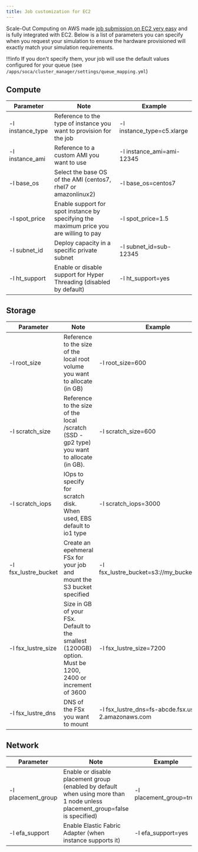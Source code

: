 ```yaml
---
title: Job customization for EC2
---
```


Scale-Out Computing on AWS made [job submission on EC2 very easy](../../launch-your-first-job/) and is fully integrated with EC2.
Below is a list of parameters you can specify when you request your simulation to ensure the hardware provisioned will exactly match your simulation requirements. 

!!!info 
    If you don't specify them, your job will use the default values configured for your queue (see `/apps/soca/cluster_manager/settings/queue_mapping.yml`)  

## Compute

| Parameter | Note  | Example  |
|---|---|---|
| -l instance_type | Reference to the type of instance you want to provision for the job   | -l instance_type=c5.xlarge |
| -l instance_ami| Reference to a custom AMI you want to use  | -l instance_ami=ami-12345|
| -l base_os | Select the base OS of the AMI (centos7, rhel7 or amazonlinux2) | -l base_os=centos7 |
| -l spot_price | Enable support for spot instance by specifying the maximum price you are willing to pay  | -l spot_price=1.5 |
| -l subnet_id | Deploy capacity in a specific private subnet | -l subnet_id=sub-12345 |
| -l ht_support | Enable or disable support for Hyper Threading (disabled by default) | -l ht_support=yes |

## Storage

| Parameter | Note  | Example  |
|---|---|---|
| -l root_size | Reference to the size of the local root volume you want to allocate (in GB) |  -l root_size=600 |
| -l scratch_size | Reference to the size of the local /scratch (SSD - gp2 type) you want to allocate (in GB). |  -l scratch_size=600 |
| -l scratch_iops | IOps to specify for scratch disk. When used, EBS default to io1 type |  -l scratch_iops=3000 |
| -l fsx_lustre_bucket | Create an epehmeral FSx for your job and mount the  S3 bucket specified |  -l fsx_lustre_bucket=s3://my_bucket/mypath |
| -l fsx_lustre_size | Size in GB of your FSx. Default to the smallest (1200GB) option. Must be 1200, 2400 or increment of 3600|  -l fsx_lustre_size=7200 |
| -l fsx_lustre_dns |  DNS of the FSx you want to mount|  -l fsx_lustre_dns=fs-abcde.fsx.us-west-2.amazonaws.com |




## Network


| Parameter | Note  | Example  |
|---|---|---|
| -l placement_group| Enable or disable placement group (enabled by default when using more than 1 node unless placement_group=false is specified)  | -l placement_group=true|
| -l efa_support | Enable Elastic Fabric Adapter (when instance supports it) | -l efa_support=yes |




